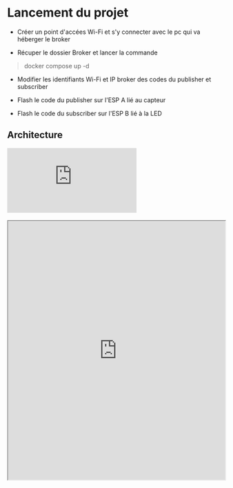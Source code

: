 # Lancement du projet

- Créer un point d'accées Wi-Fi et s'y connecter avec le pc qui va héberger le broker

- Récuper le dossier Broker et lancer la commande 

> docker compose up -d 

- Modifier les identifiants Wi-Fi et IP broker des codes du publisher et subscriber

- Flash le code du publisher sur l'ESP A lié au capteur

- Flash le code du subscriber sur l'ESP B lié à la LED


## Architecture 

![Architecture](https://github.com/quentin-beaufort/smart_forest/blob/main/TP2/Architecture.pdf)

<iframe src="https://github.com/quentin-beaufort/smart_forest/blob/main/TP2/Architecture.pdf" width="100%" height="600px"></iframe>

